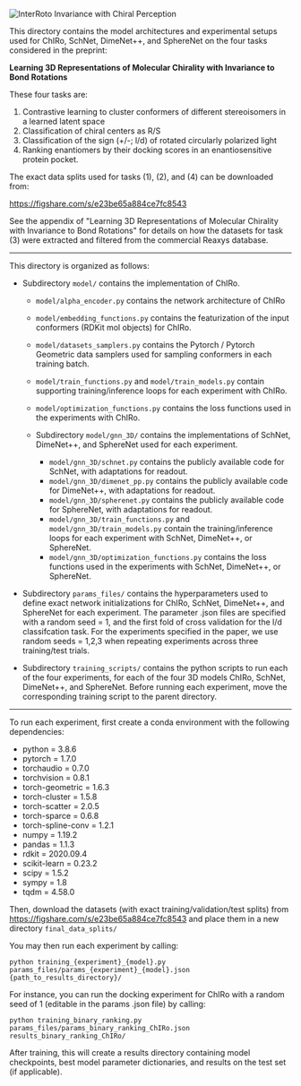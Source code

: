 ![InterRoto Invariance with Chiral Perception](https://github.com/keiradams/ChIRo/figures/InterRotoInvariance.png)

This directory contains the model architectures and experimental setups used for ChIRo, SchNet, DimeNet++, and SphereNet on the four tasks considered in the preprint: 

**Learning 3D Representations of Molecular Chirality with Invariance to Bond Rotations**

These four tasks are:

1) Contrastive learning to cluster conformers of different stereoisomers in a learned latent space
2) Classification of chiral centers as R/S
3) Classification of the sign (+/-; l/d) of rotated circularly polarized light
4) Ranking enantiomers by their docking scores in an enantiosensitive protein pocket.

The exact data splits used for tasks (1), (2), and (4) can be downloaded from:

https://figshare.com/s/e23be65a884ce7fc8543

See the appendix of "Learning 3D Representations of Molecular Chirality with Invariance to Bond Rotations" for details on how the datasets for task (3) were extracted and filtered from the commercial Reaxys database.

------------------------------------------------------------------------------------------------------------------------------

This directory is organized as follows:

* Subdirectory ```model/``` contains the implementation of ChIRo.
    * ```model/alpha_encoder.py``` contains the network architecture of ChIRo
    * ```model/embedding_functions.py``` contains the featurization of the input conformers (RDKit mol objects) for ChIRo.
    * ```model/datasets_samplers.py``` contains the Pytorch / Pytorch Geometric data samplers used for sampling conformers in each training batch.
    * ```model/train_functions.py``` and ```model/train_models.py``` contain supporting training/inference loops for each experiment with ChIRo.
    * ```model/optimization_functions.py``` contains the loss functions used in the experiments with ChIRo.
    
    * Subdirectory ```model/gnn_3D/``` contains the implementations of SchNet, DimeNet++, and SphereNet used for each experiment.
        * ```model/gnn_3D/schnet.py``` contains the publicly available code for SchNet, with adaptations for readout.
        * ```model/gnn_3D/dimenet_pp.py``` contains the publicly available code for DimeNet++, with adaptations for readout.
        * ```model/gnn_3D/spherenet.py``` contains the publicly available code for SphereNet, with adaptations for readout.
        * ```model/gnn_3D/train_functions.py``` and ```model/gnn_3D/train_models.py``` contain the training/inference loops for each experiment with SchNet, DimeNet++, or SphereNet.
        * ```model/gnn_3D/optimization_functions.py``` contains the loss functions used in the experiments with SchNet, DimeNet++, or SphereNet.

* Subdirectory ```params_files/``` contains the hyperparameters used to define exact network initializations for ChIRo, SchNet, DimeNet++, and SphereNet for each experiment. The parameter .json files are specified with a random seed = 1, and the first fold of cross validation for the l/d classifcation task. For the experiments specified in the paper, we use random seeds = 1,2,3 when repeating experiments across three training/test trials.

* Subdirectory ```training_scripts/``` contains the python scripts to run each of the four experiments, for each of the four 3D models ChIRo, SchNet, DimeNet++, and SphereNet. Before running each experiment, move the corresponding training script to the parent directory.

-----------------------------------------------------------------------------------------------------------------------------

To run each experiment, first create a conda environment with the following dependencies:

* python = 3.8.6
* pytorch = 1.7.0
* torchaudio = 0.7.0
* torchvision = 0.8.1
* torch-geometric = 1.6.3
* torch-cluster = 1.5.8
* torch-scatter = 2.0.5
* torch-sparce = 0.6.8
* torch-spline-conv = 1.2.1
* numpy = 1.19.2
* pandas = 1.1.3
* rdkit = 2020.09.4
* scikit-learn = 0.23.2
* scipy = 1.5.2
* sympy = 1.8
* tqdm = 4.58.0

Then, download the datasets (with exact training/validation/test splits) from https://figshare.com/s/e23be65a884ce7fc8543 and place them in a new directory ```final_data_splits/```

You may then run each experiment by calling:

```console
python training_{experiment}_{model}.py params_files/params_{experiment}_{model}.json {path_to_results_directory}/
```


For instance, you can run the docking experiment for ChIRo with a random seed of 1 (editable in the params .json file) by calling:

```console
python training_binary_ranking.py params_files/params_binary_ranking_ChIRo.json results_binary_ranking_ChIRo/
```

After training, this will create a results directory containing model checkpoints, best model parameter dictionaries, and results on the test set (if applicable).
    
